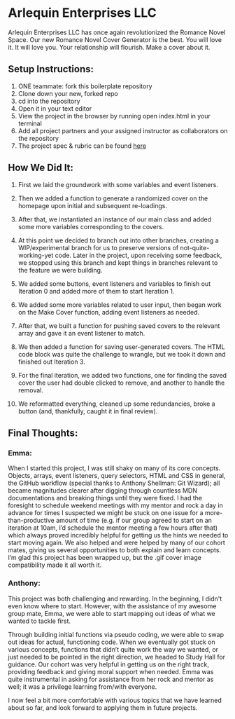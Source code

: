 # Arlequin Enterprises LLC

Arlequin Enterprises LLC has once again revolutionized the Romance Novel Space. Our new Romance Novel Cover Generator is the best. You will love it. It will love you. Your relationship will flourish. Make a cover about it.

## Setup Instructions:

1. ONE teammate: fork this boilerplate repository
2. Clone down your new, forked repo
3. cd into the repository
4. Open it in your text editor
5. View the project in the browser by running open index.html in your terminal
6. Add all project partners and your assigned instructor as collaborators on the repository
7. The project spec & rubric can be found [here](https://frontend.turing.io/projects/module-1/romcom-pair.html)

## How We Did It:

1. First we laid the groundwork with some variables and event listeners.

2. Then we added a function to generate a randomized cover on the homepage upon initial and subsequent re-loadings.

3. After that, we instantiated an instance of our main class and added some more variables corresponding to the covers.

4. At this point we decided to branch out into other branches, creating a WIP/experimental branch for us to preserve versions of not-quite-working-yet code. Later in the project, upon receiving some feedback, we stopped using this branch and kept things in branches relevant to the feature we were building.

5. We added some buttons, event listeners and variables to finish out Iteration 0 and added more of them to start Iteration 1.

6. We added some more variables related to user input, then began work on the Make Cover function, adding event listeners as needed.

7. After that, we built a function for pushing saved covers to the relevant array and gave it an event listener to match.

8. We then added a function for saving user-generated covers. The HTML code block was quite the challenge to wrangle, but we took it down and finished out Iteration 3.

9. For the final iteration, we added two functions, one for finding the saved cover the user had double clicked to remove, and another to handle the removal.

10. We reformatted everything, cleaned up some redundancies, broke a button (and, thankfully, caught it in final review).

## Final Thoughts:

### Emma:

When I started this project, I was still shaky on many of its core concepts. Objects, arrays, event listeners, query selectors, HTML and CSS in general, the GitHub workflow (special thanks to Anthony Shellman: Git Wizard); all became magnitudes clearer after digging through countless MDN documentations and breaking things until they were fixed. I had the foresight to schedule weekend meetings with my mentor and rock a day in advance for times I suspected we might be stuck on one issue for a more-than-productive amount of time (e.g. if our group agreed to start on an iteration at 10am, I’d schedule the mentor meeting a few hours after that) which always proved incredibly helpful for getting us the hints we needed to start moving again. We also helped and were helped by many of our cohort mates, giving us several opportunities to both explain and learn concepts. I’m glad this project has been wrapped up, but the .gif cover image compatibility made it all worth it.   


### Anthony:

This project was both challenging and rewarding. In the beginning, I didn't even know where to start. However, with the assistance of my awesome group mate, Emma, we were able to start mapping out ideas of what we wanted to tackle first.

Through building initial functions via pseudo coding, we were able to swap out ideas for actual, functioning code. When we eventually got stuck on various concepts, functions that didn’t quite work the way we wanted, or just needed to be pointed in the right direction, we headed to Study Hall for guidance. Our cohort was very helpful in getting us on the right track, providing feedback and giving moral support when needed. Emma was quite instrumental in asking for assistance from her rock and mentor as well; it was a privilege learning from/with everyone.

I now feel a bit more comfortable with various topics that we have learned about so far, and look forward to applying them in future projects.
